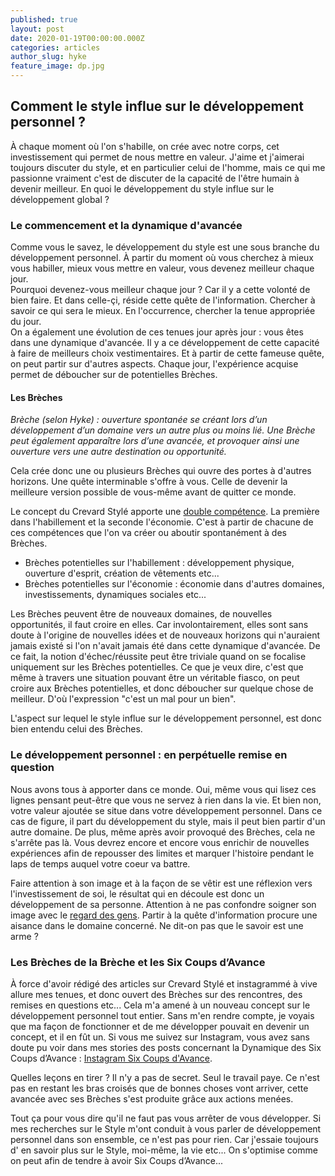 ```yaml
---
published: true
layout: post
date: 2020-01-19T00:00:00.000Z
categories: articles
author_slug: hyke
feature_image: dp.jpg
---
```

## Comment le style influe sur le développement personnel ?

À chaque moment où l'on s'habille, on crée avec notre corps, cet investissement qui permet de nous mettre en valeur. 
J'aime et j'aimerai toujours discuter du style, et en particulier celui de l'homme, mais ce qui me passionne vraiment c'est de discuter de la capacité de l'être humain à devenir meilleur. En quoi le développement du style influe sur le développement global ? 

### Le commencement et la dynamique d'avancée

Comme vous le savez, le développement du style est une sous branche du développement personnel. À partir du moment où vous cherchez à mieux vous habiller, mieux vous mettre en valeur, vous devenez meilleur chaque jour.  
Pourquoi devenez-vous meilleur chaque jour ? Car il y a cette volonté de bien faire. Et dans celle-çi, réside cette quête de l'information. Chercher à savoir ce qui sera le mieux. En l'occurrence, chercher la tenue appropriée du jour.  
On a également une évolution de ces tenues jour après jour : vous êtes dans une dynamique d'avancée.
Il y a ce développement de cette capacité à faire de meilleurs choix vestimentaires.
Et à partir de cette fameuse quête, on peut partir sur d'autres aspects. 
Chaque jour, l'expérience acquise permet de déboucher sur de potentielles Brèches.
 

#### Les Brèches

*Brèche (selon Hyke) : ouverture spontanée se créant lors d’un développement d’un domaine vers un autre plus ou moins lié. Une Brèche peut également apparaître lors d’une avancée, et provoquer ainsi une ouverture vers une autre destination ou opportunité.*

Cela crée donc une ou plusieurs Brèches qui ouvre des portes à d'autres horizons. Une quête interminable s'offre à vous. Celle de devenir la meilleure version possible de vous-même avant de quitter ce monde.

Le concept du Crevard Stylé apporte une [double compétence](http://www.crevardstyle.com/La-Chance-Selon-Hyke-part-2). La première dans l'habillement et la seconde l'économie. C'est à partir de chacune de ces compétences que l'on va créer ou aboutir spontanément à des Brèches. 
- Brèches potentielles sur l'habillement : développement physique, ouverture d'esprit, création de vêtements etc...
- Brèches potentielles sur l'économie : économie dans d'autres domaines, investissements, dynamiques sociales etc...

Les Brèches peuvent être de nouveaux domaines, de nouvelles opportunités, il faut croire en elles. Car involontairement, elles sont sans doute à l'origine de nouvelles idées et de nouveaux horizons qui n'auraient jamais existé si l'on n'avait jamais été dans cette dynamique d'avancée. De ce fait, la notion d'échec/réussite peut être triviale quand on se focalise uniquement sur les Brèches potentielles. Ce que je veux dire, c'est que même à travers une situation pouvant être un véritable fiasco, on peut croire aux Brèches potentielles, et donc déboucher sur quelque chose de meilleur. D'où l'expression "c'est un mal pour un bien".

L'aspect sur lequel le style influe sur le développement personnel, est donc bien entendu celui des Brèches.

### Le développement personnel : en perpétuelle remise en question 

Nous avons tous à apporter dans ce monde. Oui, même vous qui lisez ces lignes pensant peut-être que vous ne servez à rien dans la vie. Et bien non, votre valeur ajoutée se situe dans votre développement personnel. Dans ce cas de figure, il part du développement du style, mais il peut bien partir d'un autre domaine. De plus, même après avoir provoqué des Brèches, cela ne s'arrête pas là. Vous devrez encore et encore vous enrichir de nouvelles expériences afin de repousser des limites et marquer l'histoire pendant le laps de temps auquel votre coeur va battre.

Faire attention à son image et à la façon de se vêtir est une réflexion vers l'investissement de soi, le résultat qui en découle est donc un développement de sa personne. Attention à ne pas confondre soigner son image avec le [regard des gens](http://www.crevardstyle.com/Le-regard-des-autres-sur-votre-style). Partir à la quête d'information procure une aisance dans le domaine concerné. Ne dit-on pas que le savoir est une arme ?


### Les Brèches de la Brèche et les Six Coups d’Avance

À force d'avoir rédigé des articles sur Crevard Stylé et instagrammé à vive allure mes tenues, et donc ouvert des Brèches sur des rencontres, des remises en questions etc... Cela m'a amené à un nouveau concept sur le développement personnel tout entier. Sans m'en rendre compte, je voyais que ma façon de fonctionner et de me développer pouvait en devenir un concept, et il en fût un. 
Si vous me suivez sur Instagram, vous avez sans doute pu voir dans mes stories des posts concernant la Dynamique des Six Coups d’Avance : [Instagram Six Coups d'Avance](https://www.instagram.com/sixmoveslead/).

Quelles leçons en tirer ? 
Il n'y a pas de secret. Seul le travail paye. Ce n'est pas en restant les bras croisés que de bonnes choses vont arriver, cette avancée avec ses Brèches s'est produite grâce aux actions menées. 

Tout ça pour vous dire qu'il ne faut pas vous arrêter de vous développer. Si mes recherches sur le Style m'ont conduit à vous parler de développement personnel dans son ensemble, ce n'est pas pour rien. Car j'essaie toujours d' en savoir plus sur le Style, moi-même, la vie etc... On s'optimise comme on peut afin de tendre à avoir Six Coups d’Avance... 